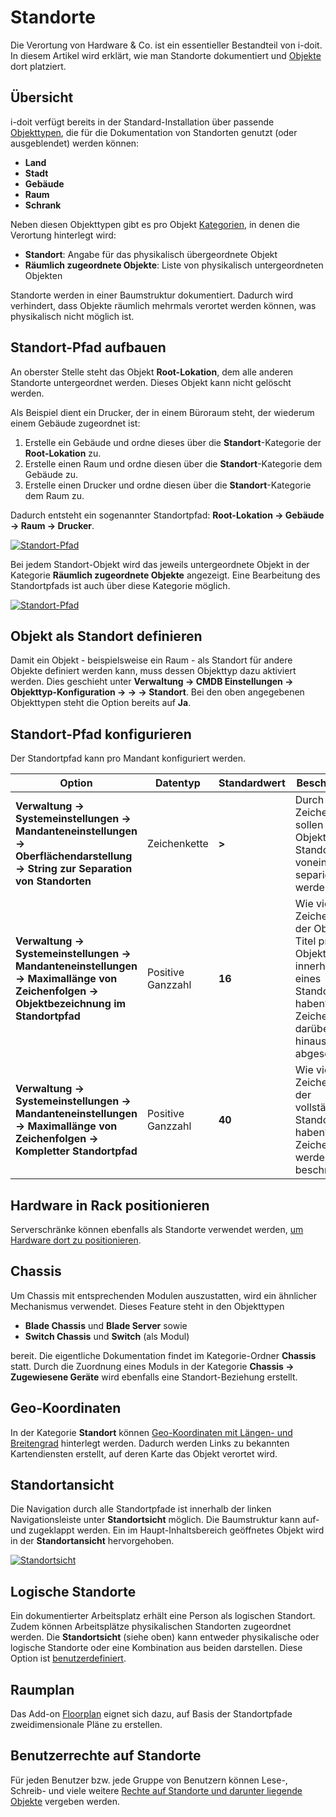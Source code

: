 # Standorte

Die Verortung von Hardware & Co. ist ein essentieller Bestandteil von i-doit. In diesem Artikel wird erklärt, wie man Standorte dokumentiert und [Objekte](../grundlagen/struktur-it-dokumentation.md) dort platziert.

Übersicht
---------

i-doit verfügt bereits in der Standard-Installation über passende [Objekttypen](../grundlagen/struktur-it-dokumentation.md), die für die Dokumentation von Standorten genutzt (oder ausgeblendet) werden können:

*   **Land**
*   **Stadt**
*   **Gebäude**
*   **Raum**
*   **Schrank**

Neben diesen Objekttypen gibt es pro Objekt [Kategorien](../grundlagen/struktur-it-dokumentation.md), in denen die Verortung hinterlegt wird:

*   **Standort**: Angabe für das physikalisch übergeordnete Objekt
*   **Räumlich zugeordnete Objekte**: Liste von physikalisch untergeordneten Objekten

Standorte werden in einer Baumstruktur dokumentiert. Dadurch wird verhindert, dass Objekte räumlich mehrmals verortet werden können, was physikalisch nicht möglich ist.

Standort-Pfad aufbauen
----------------------

An oberster Stelle steht das Objekt **Root-Lokation**, dem alle anderen Standorte untergeordnet werden. Dieses Objekt kann nicht gelöscht werden.

Als Beispiel dient ein Drucker, der in einem Büroraum steht, der wiederum einem Gebäude zugeordnet ist:

1.  Erstelle ein Gebäude und ordne dieses über die **Standort**\-Kategorie der **Root-Lokation** zu.
2.  Erstelle einen Raum und ordne diesen über die **Standort**\-Kategorie dem Gebäude zu.
3.  Erstelle einen Drucker und ordne diesen über die **Standort**\-Kategorie dem Raum zu.

Dadurch entsteht ein sogenannter Standortpfad: **Root-Lokation → Gebäude → Raum → Drucker**.

[![Standort-Pfad](../assets/images/de/anwendungsfaelle/standorte/1-stan.png)](../assets/images/de/anwendungsfaelle/standorte/1-stan.png)

Bei jedem Standort-Objekt wird das jeweils untergeordnete Objekt in der Kategorie **Räumlich zugeordnete Objekte** angezeigt. Eine Bearbeitung des Standortpfads ist auch über diese Kategorie möglich.

[![Standort-Pfad](../assets/images/de/anwendungsfaelle/standorte/2-stan.png)](../assets/images/de/anwendungsfaelle/standorte/2-stan.png)

Objekt als Standort definieren
------------------------------

Damit ein Objekt - beispielsweise ein Raum - als Standort für andere Objekte definiert werden kann, muss dessen Objekttyp dazu aktiviert werden. Dies geschieht unter **Verwaltung → CMDB Einstellungen → Objekttyp-Konfiguration → <Objekttypgruppe> → <Objekttyp> → Standort**. Bei den oben angegebenen Objekttypen steht die Option bereits auf **Ja**.

Standort-Pfad konfigurieren
---------------------------

Der Standortpfad kann pro Mandant konfiguriert werden.

| Option | Datentyp | Standardwert | Beschreibung |
| --- | --- | --- | --- |
| **Verwaltung → Systemeinstellungen → Mandanteneinstellungen → Oberflächendarstellung → String zur Separation von Standorten** | Zeichenkette | **>** | Durch welche Zeichenfolge sollen die Objekte eines Standortpfads voneinander separiert werden? |
| **Verwaltung → Systemeinstellungen → Mandanteneinstellungen → Maximallänge von Zeichenfolgen → Objektbezeichnung im Standortpfad** | Positive Ganzzahl | **16** | Wie viele Zeichen darf der Objekt-Titel pro Objekt innerhalb eines Standortpfads haben? Zeichen darüber hinaus werden abgeschnitten. |
| **Verwaltung → Systemeinstellungen → Mandanteneinstellungen → Maximallänge von Zeichenfolgen → Kompletter Standortpfad** | Positive Ganzzahl | **40** | Wie viele Zeichen darf der vollständige Standortpfad haben? Länge Zeichenketten werden beschnitten. |

Hardware in Rack positionieren
------------------------------

Serverschränke können ebenfalls als Standorte verwendet werden, [um Hardware dort zu positionieren](../auswertungen/rack-ansicht.md).

Chassis
-------

Um Chassis mit entsprechenden Modulen auszustatten, wird ein ähnlicher Mechanismus verwendet. Dieses Feature steht in den Objekttypen

*   **Blade Chassis** und **Blade Server** sowie
*   **Switch Chassis** und **Switch** (als Modul)

bereit. Die eigentliche Dokumentation findet im Kategorie-Ordner **Chassis** statt. Durch die Zuordnung eines Moduls in der Kategorie **Chassis → Zugewiesene Geräte** wird ebenfalls eine Standort-Beziehung erstellt.

Geo-Koordinaten
---------------

In der Kategorie **Standort** können [Geo-Koordinaten mit Längen- und Breitengrad](./geo-koordinaten.md) hinterlegt werden. Dadurch werden Links zu bekannten Kartendiensten erstellt, auf deren Karte das Objekt verortet wird.

Standortansicht
---------------

Die Navigation durch alle Standortpfade ist innerhalb der linken Navigationsleiste unter **Standortsicht** möglich. Die Baumstruktur kann auf- und zugeklappt werden. Ein im Haupt-Inhaltsbereich geöffnetes Objekt wird in der **Standortansicht** hervorgehoben.

[![Standortsicht](../assets/images/de/anwendungsfaelle/standorte/3-stan.png)](../assets/images/de/anwendungsfaelle/standorte/3-stan.png)

Logische Standorte
------------------

Ein dokumentierter Arbeitsplatz erhält eine Person als logischen Standort. Zudem können Arbeitsplätze physikalischen Standorten zugeordnet werden. Die **Standortsicht** (siehe oben) kann entweder physikalische oder logische Standorte oder eine Kombination aus beiden darstellen. Diese Option ist [benutzerdefiniert](../benutzerauthentifizierung-und-verwaltung/integrierte-authentifizierung/lokalen-benutzer-anlegen.md).

Raumplan
--------

Das Add-on [Floorplan](../i-doit-pro-add-ons/floorplan.md) eignet sich dazu, auf Basis der Standortpfade zweidimensionale Pläne zu erstellen.

Benutzerrechte auf Standorte
----------------------------

Für jeden Benutzer bzw. jede Gruppe von Benutzern können Lese-, Schreib- und viele weitere [Rechte auf Standorte und darunter liegende Objekte](./standort-basierte-benutzerrechte.md) vergeben werden.
